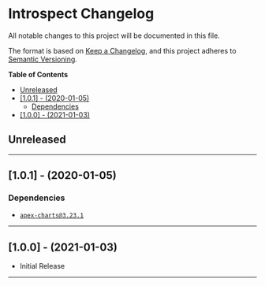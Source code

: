 # Introspect Changelog <!-- omit in toc -->

All notable changes to this project will be documented in this file.

The format is based on [Keep a Changelog](http://keepachangelog.com/), and this project adheres to [Semantic Versioning](https://semver.org/spec/v2.0.0.html).

**Table of Contents**

- [Unreleased](#unreleased)
- [[1.0.1] - (2020-01-05)](#101---2020-01-05)
  - [Dependencies](#dependencies)
- [[1.0.0] - (2021-01-03)](#100---2021-01-03)

## Unreleased

---

## [1.0.1] - (2020-01-05)

### Dependencies

- [`apex-charts@3.23.1`](https://github.com/YashTotale/introspect/pull/11/commits/99c8c2845c4644b2f1edde919317c77b193acbb1)

---

## [1.0.0] - (2021-01-03)

- Initial Release

---
